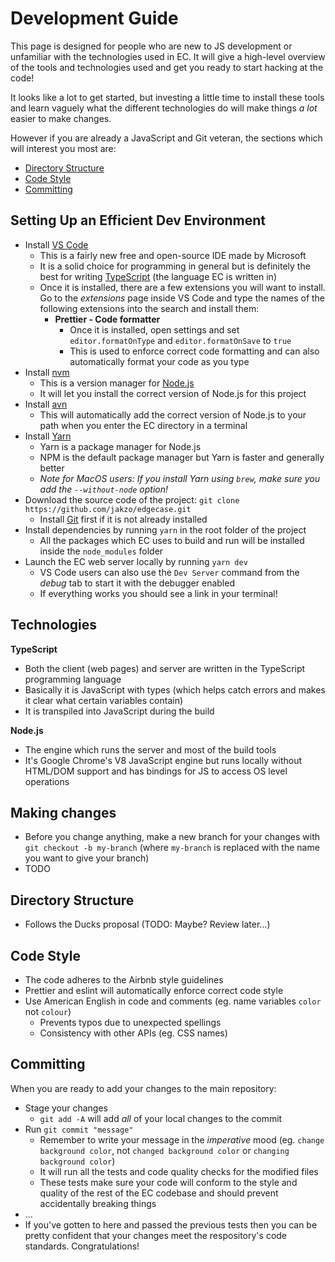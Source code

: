 # Development Guide

This page is designed for people who are new to JS development or unfamiliar with the technologies used in EC. It will give a high-level overview of the tools and technologies used and get you ready to start hacking at the code!

It looks like a lot to get started, but investing a little time to install these tools and learn vaguely what the different technologies do will make things _a lot_ easier to make changes.

However if you are already a JavaScript and Git veteran, the sections which will interest you most are:

* [Directory Structure](#directory-structure)
* [Code Style](#code-style)
* [Committing](#committing)

## Setting Up an Efficient Dev Environment

* Install [VS Code](https://code.visualstudio.com/)
  * This is a fairly new free and open-source IDE made by Microsoft
  * It is a solid choice for programming in general but is definitely the best for writing [TypeScript](https://www.typescriptlang.org/) (the language EC is written in)
  * Once it is installed, there are a few extensions you will want to install. Go to the _extensions_ page inside VS Code and type the names of the following extensions into the search and install them:
    * **Prettier - Code formatter**
      * Once it is installed, open settings and set `editor.formatOnType` and `editor.formatOnSave` to `true`
      * This is used to enforce correct code formatting and can also automatically format your code as you type
* Install [nvm](https://github.com/creationix/nvm)
  * This is a version manager for [Node.js](https://nodejs.org/en/)
  * It will let you install the correct version of Node.js for this project
* Install [avn](https://github.com/wbyoung/avn)
  * This will automatically add the correct version of Node.js to your path when you enter the EC directory in a terminal
* Install [Yarn](https://yarnpkg.com/en/docs/install)
  * Yarn is a package manager for Node.js
  * NPM is the default package manager but Yarn is faster and generally better
  * _Note for MacOS users: If you install Yarn using `brew`, make sure you add the `--without-node` option!_
* Download the source code of the project: `git clone https://github.com/jakzo/edgecase.git`
  * Install [Git](https://git-scm.com/) first if it is not already installed
* Install dependencies by running `yarn` in the root folder of the project
  * All the packages which EC uses to build and run will be installed inside the `node_modules` folder
* Launch the EC web server locally by running `yarn dev`
  * VS Code users can also use the `Dev Server` command from the _debug_ tab to start it with the debugger enabled
  * If everything works you should see a link in your terminal!

## Technologies

**TypeScript**

* Both the client (web pages) and server are written in the TypeScript programming language
* Basically it is JavaScript with types (which helps catch errors and makes it clear what certain variables contain)
* It is transpiled into JavaScript during the build

**Node.js**

* The engine which runs the server and most of the build tools
* It's Google Chrome's V8 JavaScript engine but runs locally without HTML/DOM support and has bindings for JS to access OS level operations

## Making changes

* Before you change anything, make a new branch for your changes with `git checkout -b my-branch` (where `my-branch` is replaced with the name you want to give your branch)
* TODO

## Directory Structure

* Follows the Ducks proposal (TODO: Maybe? Review later...)

## Code Style

* The code adheres to the Airbnb style guidelines
* Prettier and eslint will automatically enforce correct code style
* Use American English in code and comments (eg. name variables `color` not `colour`)
  * Prevents typos due to unexpected spellings
  * Consistency with other APIs (eg. CSS names)

## Committing

When you are ready to add your changes to the main repository:

* Stage your changes
  * `git add -A` will add _all_ of your local changes to the commit
* Run `git commit "message"`
  * Remember to write your message in the _imperative_ mood (eg. `change background color`, not `changed background color` or `changing background color`)
  * It will run all the tests and code quality checks for the modified files
  * These tests make sure your code will conform to the style and quality of the rest of the EC codebase and should prevent accidentally breaking things
* ...
* If you've gotten to here and passed the previous tests then you can be pretty confident that your changes meet the respository's code standards. Congratulations!
